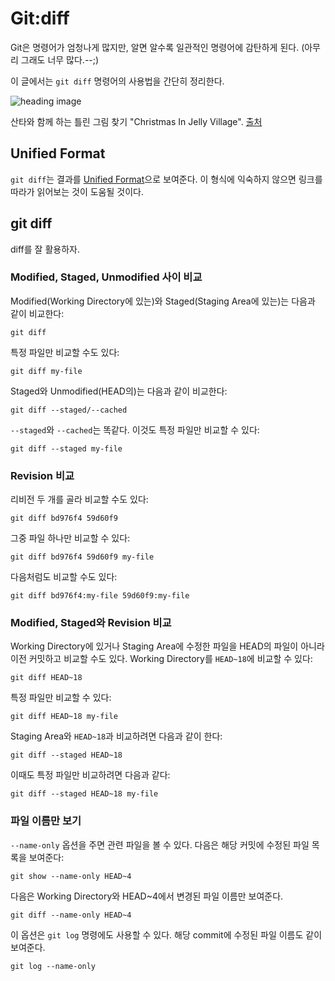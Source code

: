 # Git:diff

Git은 명령어가 엄청나게 많지만, 알면 알수록 일관적인 명령어에 감탄하게 된다.
(아무리 그래도 너무 많다.--;)

이 글에서는 `git diff` 명령어의 사용법을 간단히 정리한다.

![heading image](/articles/2011/git-diff/christmas-in-jelly-village.jpg)

산타와 함께 하는 틀린 그림 찾기 "Christmas In Jelly Village". [출처](http://blog.daum.net/_blog/BlogTypeView.do?blogid=0TE6a&articleno=429&categoryId=0&regdt=20100512215001#ajax_history_home)

## Unified Format

`git diff`는 결과를 [Unified Format][diff-unified-format]으로 보여준다. 이 형식에 익숙하지 않으면 링크를 따라가 읽어보는 것이 도움될 것이다.

## git diff

diff를 잘 활용하자.

### Modified, Staged, Unmodified 사이 비교

Modified(Working Directory에 있는)와 Staged(Staging Area에 있는)는 다음과 같이 비교한다:

    git diff

특정 파일만 비교할 수도 있다:

    git diff my-file

Staged와 Unmodified(HEAD의)는 다음과 같이 비교한다:

    git diff --staged/--cached

`--staged`와 `--cached`는 똑같다. 이것도 특정 파일만 비교할 수 있다:

    git diff --staged my-file

### Revision 비교

리비전 두 개를 골라 비교할 수도 있다:

    git diff bd976f4 59d60f9

그중 파일 하나만 비교할 수 있다:

    git diff bd976f4 59d60f9 my-file

다음처럼도 비교할 수도 있다:

    git diff bd976f4:my-file 59d60f9:my-file

### Modified, Staged와 Revision 비교

Working Directory에 있거나 Staging Area에 수정한 파일을 HEAD의 파일이 아니라 이전 커밋하고 비교할 수도 있다. Working Directory를 `HEAD~18`에 비교할 수 있다:

    git diff HEAD~18

특정 파일만 비교할 수 있다:

    git diff HEAD~18 my-file

Staging Area와 `HEAD~18`과 비교하려면 다음과 같이 한다:

    git diff --staged HEAD~18

이때도 특정 파일만 비교하려면 다음과 같다:

    git diff --staged HEAD~18 my-file

### 파일 이름만 보기

`--name-only` 옵션을 주면 관련 파일을 볼 수 있다. 다음은 해당 커밋에 수정된 파일 목록을 보여준다:

    git show --name-only HEAD~4

다음은 Working Directory와 HEAD~4에서 변경된 파일 이름만 보여준다.

    git diff --name-only HEAD~4

이 옵션은 `git log` 명령에도 사용할 수 있다. 해당 commit에 수정된 파일 이름도 같이 보여준다.

    git log --name-only

[diff-unified-format]: /articles/2011/1316924580.html
